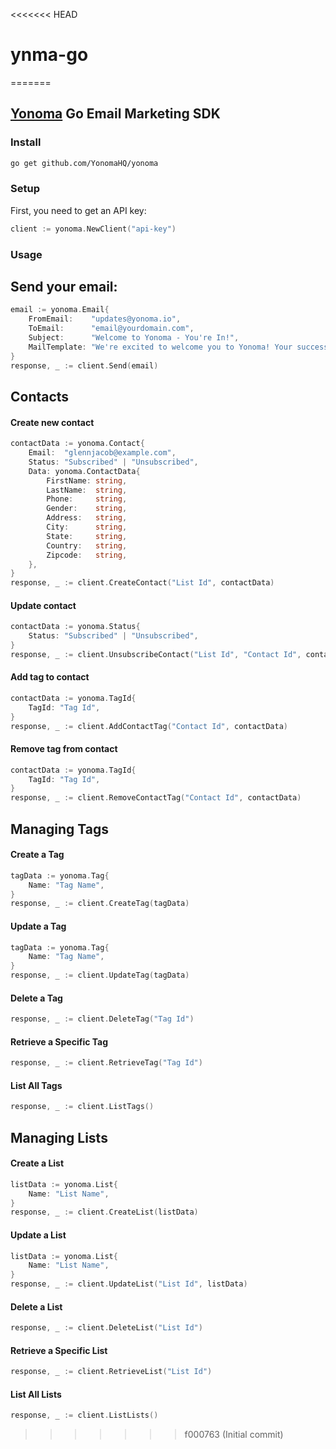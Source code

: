 <<<<<<< HEAD
# ynma-go
=======
## [Yonoma](https://yonoma.io/) Go Email Marketing SDK
### Install
```bash
go get github.com/YonomaHQ/yonoma
```
### Setup
First, you need to get an API key:
```go
client := yonoma.NewClient("api-key") 
```
### Usage
## Send your email:
```go
email := yonoma.Email{
    FromEmail:    "updates@yonoma.io",
    ToEmail:      "email@yourdomain.com",
    Subject:      "Welcome to Yonoma - You're In!",
    MailTemplate: "We're excited to welcome you to Yonoma! Your successful signup marks the beginning of what we hope will be an exceptional journey."
}
response, _ := client.Send(email)
```
## Contacts
#### Create new contact
```go
contactData := yonoma.Contact{
    Email:  "glennjacob@example.com",
    Status: "Subscribed" | "Unsubscribed",
    Data: yonoma.ContactData{
        FirstName: string,
        LastName:  string,
        Phone:     string,
        Gender:    string,
        Address:   string,
        City:      string,
        State:     string,
        Country:   string,
        Zipcode:   string,
    },
}
response, _ := client.CreateContact("List Id", contactData) 
```
#### Update contact
```go
contactData := yonoma.Status{
	Status: "Subscribed" | "Unsubscribed",
}
response, _ := client.UnsubscribeContact("List Id", "Contact Id", contactData)
```
#### Add tag to contact
```go
contactData := yonoma.TagId{
	TagId: "Tag Id",
}
response, _ := client.AddContactTag("Contact Id", contactData)
```
#### Remove tag from contact
```go
contactData := yonoma.TagId{
	TagId: "Tag Id",
}
response, _ := client.RemoveContactTag("Contact Id", contactData)

```
## Managing Tags
#### Create a Tag
```go
tagData := yonoma.Tag{
	Name: "Tag Name",
}
response, _ := client.CreateTag(tagData)
```
#### Update a Tag
```go
tagData := yonoma.Tag{
	Name: "Tag Name",
}
response, _ := client.UpdateTag(tagData)
```
#### Delete a Tag
```go
response, _ := client.DeleteTag("Tag Id")
```
#### Retrieve a Specific Tag
```go
response, _ := client.RetrieveTag("Tag Id")
```
#### List All Tags
```go
response, _ := client.ListTags()
```
## Managing Lists
#### Create a List
```go
listData := yonoma.List{
	Name: "List Name",
}
response, _ := client.CreateList(listData)

```
#### Update a List
```go
listData := yonoma.List{
	Name: "List Name",
}
response, _ := client.UpdateList("List Id", listData)
```
#### Delete a List
```go
response, _ := client.DeleteList("List Id")
```
#### Retrieve a Specific List
```go
response, _ := client.RetrieveList("List Id")
```
#### List All Lists
```go
response, _ := client.ListLists()
```


>>>>>>> f000763 (Initial commit)
